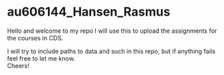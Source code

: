 # au606144_Hansen_Rasmus

Hello and welcome to my repo I will use this to upload the assignments for the courses in CDS. <br>

I will try to include paths to data and such in this repo, but if anything fails feel free to let me know. <br>
Cheers! 
